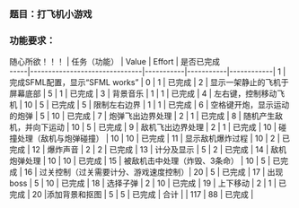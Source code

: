 ﻿### 题目：打飞机小游戏

### 功能要求：

随心所欲！！！
     | 任务（功能）                    |  Value    | Effort    | 是否已完成  
-----|-------------------------------|-----------|-----------|------------|
1    | 完成SFML配置，显示“SFML works”  | 0         |  1        |   已完成       |
2    | 显示一架静止的飞机于屏幕底部       | 5         |  1         |  已完成      |
3    | 背景音乐                       | 1         |     1      |     已完成       |
4    | 左右键，控制移动飞机             | 10        |    5       |    已完成      |
5    | 限制左右边界                    | 1         |     1      |     已完成      |
6    | 空格键开炮，显示运动的炮弹        | 5         |    10     |    已完成      |
7    | 炮弹飞出边界处理                | 2          |     1      |    已完成      |
8    | 随机产生敌机，并向下运动          | 10        |    5      |   已完成       |
9    | 敌机飞出边界处理                | 2         |     1       |     已完成     |
10   | 碰撞处理（敌机与炮弹碰撞）      | 10         |  10      |    已完成      |
11   | 显示敌机爆炸过程                | 10         |    2       |    已完成      |
12   | 爆炸声音                       | 2           |    2        |    已完成     |
13   | 计分及显示                     | 5         |    2       |      已完成      |
14   | 敌机炮弹处理                   | 10         |    10       |    已完成       |
15   | 被敌机击中处理（炸毁、3条命）     | 10          |    5       | 已完成         |
16   | 过关控制（过关需要计分、游戏速度控制）| 20        |    5       |    已完成   |
17   | 出现boss                              | 5           |  10         | 已完成  |
18   | 选择子弹                              | 2           |   10        | 已完成  |
19   | 上下移动                              | 2           |   1       | 已完成    |
20		|添加背景和抠图					|	5			|	5			| 已完成	|
合计   |                              |    117        |     88      |   已完成        |

